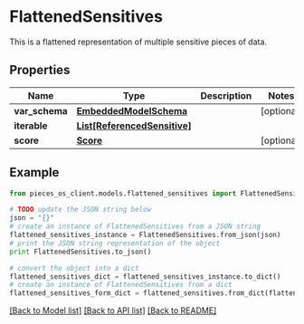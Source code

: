 # FlattenedSensitives

This is a flattened representation of multiple sensitive pieces of data.

## Properties

Name | Type | Description | Notes
------------ | ------------- | ------------- | -------------
**var_schema** | [**EmbeddedModelSchema**](EmbeddedModelSchema) |  | [optional] 
**iterable** | [**List[ReferencedSensitive]**](ReferencedSensitive) |  | 
**score** | [**Score**](Score) |  | [optional] 

## Example

```python
from pieces_os_client.models.flattened_sensitives import FlattenedSensitives

# TODO update the JSON string below
json = "{}"
# create an instance of FlattenedSensitives from a JSON string
flattened_sensitives_instance = FlattenedSensitives.from_json(json)
# print the JSON string representation of the object
print FlattenedSensitives.to_json()

# convert the object into a dict
flattened_sensitives_dict = flattened_sensitives_instance.to_dict()
# create an instance of FlattenedSensitives from a dict
flattened_sensitives_form_dict = flattened_sensitives.from_dict(flattened_sensitives_dict)
```
[[Back to Model list]](../README#documentation-for-models) [[Back to API list]](../README#documentation-for-api-endpoints) [[Back to README]](../README)


